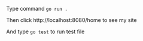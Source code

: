 Type command `go run .` 

Then click http://localhost:8080/home to see my site 

And type `go test` to run test file
